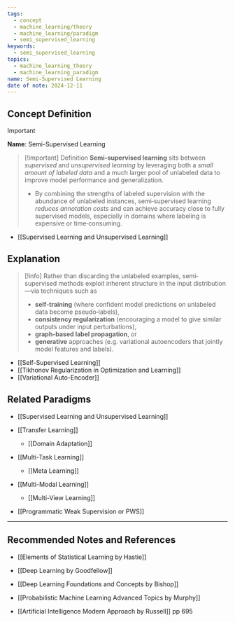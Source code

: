 ```yaml
---
tags:
  - concept
  - machine_learning/theory
  - machine_learning/paradigm
  - semi_supervised_learning
keywords:
  - semi_supervised_learning
topics:
  - machine_learning_theory
  - machine_learning_paradigm
name: Semi-Supervised Learning
date of note: 2024-12-11
---
```


## Concept Definition

>[!important]
>**Name**: Semi-Supervised Learning

>[!important] Definition
>**Semi‐supervised learning** sits between *supervised* and *unsupervised learning* by leveraging both a *small amount of labeled data* and a much larger pool of unlabeled data to improve model performance and generalization.
>- By combining the strengths of labeled supervision with the abundance of unlabeled instances, semi‐supervised learning *reduces annotation costs* and can achieve accuracy close to fully supervised models, especially in domains where labeling is expensive or time‐consuming.



- [[Supervised Learning and Unsupervised Learning]]

## Explanation

>[!info]
>Rather than discarding the unlabeled examples, semi‐supervised methods exploit inherent structure in the input distribution—via techniques such as 
>- **self‐training** (where confident model predictions on unlabeled data become pseudo‐labels), 
>- **consistency regularization** (encouraging a model to give similar outputs under input perturbations), 
>- **graph‐based label propagation**, or 
>- **generative** approaches (e.g. variational autoencoders that jointly model features and labels).

- [[Self-Supervised Learning]]
- [[Tikhonov Regularization in Optimization and Learning]]
- [[Variational Auto-Encoder]]


## Related Paradigms

- [[Supervised Learning and Unsupervised Learning]]

- [[Transfer Learning]]
	- [[Domain Adaptation]]

- [[Multi-Task Learning]]
	- [[Meta Learning]]

- [[Multi-Modal Learning]]
	- [[Multi-View Learning]]

- [[Programmatic Weak Supervision or PWS]]



-----------
##  Recommended Notes and References



- [[Elements of Statistical Learning by Hastie]]
- [[Deep Learning by Goodfellow]]
- [[Deep Learning Foundations and Concepts by Bishop]]
- [[Probabilistic Machine Learning Advanced Topics by Murphy]]

- [[Artificial Intelligence Modern Approach by Russell]] pp 695